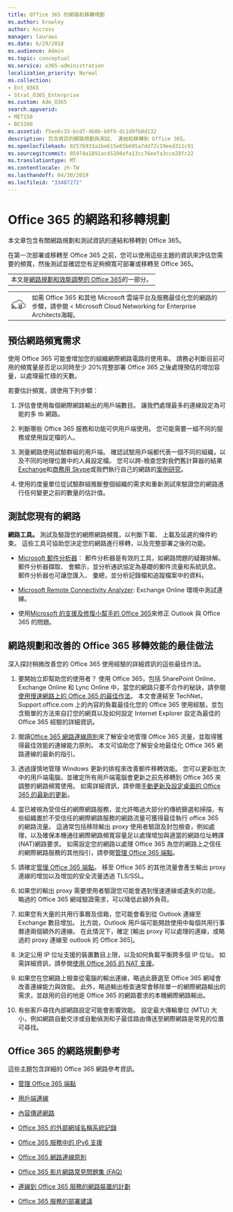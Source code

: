 ```yaml
---
title: Office 365 的網路和移轉規劃
ms.author: krowley
author: kccross
manager: laurawi
ms.date: 6/29/2018
ms.audience: Admin
ms.topic: conceptual
ms.service: o365-administration
localization_priority: Normal
ms.collection:
- Ent_O365
- Strat_O365_Enterprise
ms.custom: Adm_O365
search.appverid:
- MET150
- BCS160
ms.assetid: f5ee6c33-bcd7-4b0b-b0f8-dc1d9fb8d132
description: 包含資訊的網路規劃與測試、 連結和移轉到 Office 365。
ms.openlocfilehash: 02576933a1be615e65b695a7dd72c19eed311c91
ms.sourcegitcommit: 85974a1891ac45286efa13cc76eefa3cce28fc22
ms.translationtype: MT
ms.contentlocale: zh-TW
ms.lasthandoff: 04/30/2019
ms.locfileid: "33487272"
---
```

# <a name="network-and-migration-planning-for-office-365"></a>Office 365 的網路和移轉規劃

本文章包含有關網路規劃和測試資訊的連結和移轉到 Office 365。
  
在第一次部署或移轉至 Office 365 之前，您可以使用這些主題的資訊來評估您需要的頻寬，然後測試並確認您有足夠頻寬可部署或移轉至 Office 365。

||
|:-----|
| 本文是[網路規劃和效能調整的 Office 365](https://aka.ms/tune)的一部分。|

|||
|:-----|:-----|
|![請參閱 Microsoft Cloud Networking for Enterprise Architects 海報](media/3094be9f-2407-4fa5-896d-aa66ef7b9bb9.png)|如需 Office 365 和其他 Microsoft 雲端平台及服務最佳化您的網路的步驟，請參閱 < <b0>Microsoft Cloud Networking for Enterprise Architects</b0>海報。 |
   
## <a name="estimate-network-bandwidth-requirements"></a>預估網路頻寬需求
<a name="EstimateBandwidthRequirements"> </a>

使用 Office 365 可能會增加您的組織網際網路電路的使用率。 請務必判斷目前可用的頻寬量是否足以同時至少 20%完整部署 Office 365 之後處理預估的增加容量，以處理最忙碌的天數。
  
若要估計頻寬，請使用下列步驟：
  
1. 評估會使用每個網際網路輸出的用戶端數目。 讓我們處理最多的連線設定為可能的多 tb 網路。 
    
2. 判斷哪些 Office 365 服務和功能可供用戶端使用。 您可能需要一組不同的服務或使用設定檔的人。
    
3. 測量網路使用試驗群組的用戶端。 確認試驗用戶端都代表一個不同的組織，以及不同的地理位置中的人員設定檔。 您可以跨-檢查您對我們舊計算器的結果[Exchange](https://go.microsoft.com/fwlink/p/?LinkId=321550)和[商務用 Skype](https://go.microsoft.com/fwlink/p/?LinkId=321551)或我們執行自己的網路的[案例研究](https://www.microsoft.com/itshowcase/Article/Content/631/Optimizing-network-performance-for-Microsoft-Office-365)。 
    
4. 使用的度量單位從試驗群組推斷整個組織的需求和重新測試來驗證您的網路進行任何變更之前的數量的估計值。
    
## <a name="test-your-existing-network"></a>測試您現有的網路
<a name="calculators"> </a>

 **網路工具。** 測試及驗證您的網際網路頻寬，以判斷下載、 上載及延遲的條件約束。 這些工具可協助您決定您的網路進行移轉，以及完整部署之後的功能。 
  
- [Microsoft 郵件分析器](https://technet.microsoft.com/library/jj649776.aspx)： 郵件分析器是有效的工具，如網路問題的疑難排解。 郵件分析器擷取、 會顯示，並分析通訊協定為基礎的郵件流量和系統訊息。 郵件分析器也可讓您匯入、 彙總，並分析記錄檔和追蹤檔案中的資料。
    
- [Microsoft Remote Connectivity Analyzer](https://go.microsoft.com/fwlink/p/?LinkId=517243): Exchange Online 環境中測試連線。
    
- 使用[Microsoft 的支援及修復小幫手的 Office 365](https://diagnostics.office.com/#/Download?env=SOC)來修正 Outlook 與 Office 365 的問題。 
    
## <a name="best-practices-for-network-planning-and-improving-migration-performance-for-office-365"></a>網路規劃和改善的 Office 365 移轉效能的最佳做法
<a name="BestPractices"> </a>

深入探討稍微改善您的 Office 365 使用經驗的詳細資訊的這些最佳作法。
  
1. 要開始立即幫助您的使用者？ 使用 Office 365，包括 SharePoint Online、 Exchange Online 和 Lync Online 中，當您的網路只要不合作的秘訣，請參閱[使用慢速網路上的 Office 365 的最佳作法](https://support.office.com/article/fd16c8d2-4799-4c39-8fd7-045f06640166)。 本文會連結至 TechNet，Support.office.com 上的內容的負載最佳化您的 Office 365 使用經驗，並包含簡單的方法來自訂您的網頁以及如何設定 Internet Explorer 設定為最佳的 Office 365 經驗的詳細資訊。 
    
2. 閱讀[Office 365 網路連線原則](https://aka.ms/o365networkingprinciples)來了解安全地管理 Office 365 流量，並取得獲得最佳效能的連線能力原則。 本文可協助您了解安全地最佳化 Office 365 網路連線的最新的指引。 
    
3. 透過謹慎地管理 Windows 更新的排程來改善郵件移轉效能。 您可以更新批次中的用戶端電腦，並確定所有用戶端電腦會更新之前先移轉到 Office 365 來調整的網路頻寬使用。 如需詳細資訊，請參閱[手動更新及設定桌面的 Office 365 的最新的更新](https://support.microsoft.com/gp/office-2013-365-update)。
    
4. 當已被視為受信任的網際網路服務，並允許略過大部分的傳統篩選和掃描，有些組織置於不受信任的網際網路服務的網路流量可獲得最佳執行 office 365 的網路流量。 這通常包括移除輸出 proxy 使用者驗證及封包檢查，例如處理，以及確保本機通往網際網路頻寬容量足以處理增加與適當的網路位址轉譯 (NAT)網路要求。 如需設定您的網路以處理 Office 365 為您的網路上之信任的網際網路服務的其他指引，請參閱[管理 Office 365 端點](https://support.office.com/article/99cab9d4-ef59-4207-9f2b-3728eb46bf9a)。
    
1. 請確定[管理 Office 365 端點](https://support.office.com/article/99cab9d4-ef59-4207-9f2b-3728eb46bf9a)。 移至 Office 365 的其他流量會產生輸出 proxy 連線的增加以及增加的安全流量透過 TLS/SSL。
    
2. 如果您的輸出 proxy 需要使用者驗證您可能會遇到慢速連線或遺失的功能。 略過的 Office 365 網域驗證需求，可以降低此額外負荷。
    
3. 如果您有大量的共用行事曆及信箱，您可能會看到從 Outlook 連線至 Exchange 數目增加。 比方說，Outlook 用戶端可能開啟使用中每個共用行事曆達兩個額外的連線。 在此情況下，確定 [輸出 proxy 可以處理的連線，或略過的 proxy 連線至 outlook 的 Office 365]。
    
4. 決定公用 IP 位址支援的裝置數目上限，以及如何負載平衡跨多個 IP 位址。 如需詳細資訊，請參閱[使用 Office 365 的 NAT 支援](nat-support-with-office-365.md)。
    
5. 如果您在您網路上檢查從電腦的輸出連線，略過此篩選至 Office 365 網域會改善連線能力與效能。 此外，略過輸出檢查通常會移除單一的網際網路輸出的需求，並啟用的目的地是 Office 365 的網路要求的本機網際網路輸出。
    
6. 有些客戶尋找內部網路設定可能會影響效能。 設定最大傳輸單位 (MTU) 大小，例如網路自動交涉或自動偵測和子最佳路由傳送至網際網路是常見的位置可尋找。
    
## <a name="network-planning-reference-for-office-365"></a>Office 365 的網路規劃參考
<a name="NetReference"> </a>

這些主題包含詳細的 Office 365 網路參考資訊。
  
- [管理 Office 365 端點](https://support.office.com/article/99cab9d4-ef59-4207-9f2b-3728eb46bf9a)
    
- [用戶端連線](client-connectivity.md)
    
- [內容傳遞網路](content-delivery-networks.md)
    
- [Office 365 的外部網域名稱系統記錄](external-domain-name-system-records.md)
    
- [Office 365 服務中的 IPv6 支援](ipv6-support.md)
    
- [Office 365 網路連線原則](https://aka.ms/o365networkingprinciples)
    
- [Office 365 影片網路常見問題集 (FAQ)](office-365-video-networking-faq.md)
    
- [連線到 Office 365 服務的網路裝置的計劃](plan-for-network-devices.md)
    
- [Office 365 服務的部署建議](deployment-advisors-for-office-365.md)
    

